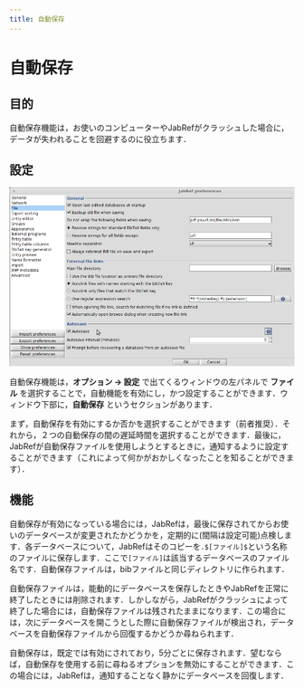 ```yaml
---
title: 自動保存
---
```


# 自動保存

## 目的

自動保存機能は，お使いのコンピューターやJabRefがクラッシュした場合に，データが失われることを回避するのに役立ちます．

## 設定

![自動保存設定のスクリーンショット](./images/AutoSave.png)

自動保存機能は，**オプション → 設定** で出てくるウィンドウの左パネルで **ファイル** を選択することで，自動機能を有効にし，かつ設定することができます．ウィンドウ下部に，**自動保存** というセクションがあります．

まず，自動保存を有効にするか否かを選択することができます（前者推奨）．それから，２つの自動保存の間の遅延時間を選択することができます．最後に，JabRefが自動保存ファイルを使用しようとするときに，通知するように設定することができます（これによって何かがおかしくなったことを知ることができます）．

## 機能

自動保存が有効になっている場合には，JabRefは，最後に保存されてからお使いのデータベースが変更されたかどうかを，定期的に(間隔は設定可能)点検します．各データベースについて，JabRefはそのコピーを`.$[ファイル]$`という名称のファイルに保存します．ここで`[ファイル]`は該当するデータベースのファイル名です．自動保存ファイルは，bibファイルと同じディレクトリに作られます．

自動保存ファイルは，能動的にデータベースを保存したときやJabRefを正常に終了したときには削除されます．しかしながら，JabRefがクラッシュによって終了した場合には，自動保存ファイルは残されたままになります．この場合には，次にデータベースを開こうとした際に自動保存ファイルが検出され，データベースを自動保存ファイルから回復するかどうか尋ねられます．

自動保存は，既定では有効にされており，5分ごとに保存されます．望むならば，自動保存を使用する前に尋ねるオプションを無効にすることができます．この場合には，JabRefは，通知することなく静かにデータベースを回復します．
